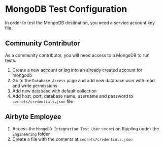 # MongoDB Test Configuration

In order to test the MongoDB destination, you need a service account key file.

## Community Contributor

As a community contributor, you will need access to a MongoDB to run tests.

1. Create a new account or log into an already created account for mongodb
1. Go to the `Database Access` page and add new database user with read and write permissions
1. Add new database with default collection
1. Add host, port, database name, username and password to `secrets/credentials.json` file

## Airbyte Employee

1. Access the `MongoDB Integration Test User` secret on Rippling under the `Engineering` folder
1. Create a file with the contents at `secrets/credentials.json`